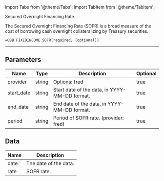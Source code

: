 <!-- markdownlint-disable MD012 MD031 MD033 -->

import Tabs from '@theme/Tabs';
import TabItem from '@theme/TabItem';

Secured Overnight Financing Rate.

The Secured Overnight Financing Rate (SOFR) is a broad measure of the cost of
borrowing cash overnight collateralizing by Treasury securities.

```excel wordwrap
=OBB.FIXEDINCOME.SOFR(required, [optional])
```

---

## Parameters

| Name | Type | Description | Optional |
| ---- | ---- | ----------- | -------- |
| provider | string | Options: fred | true |
| start_date | string | Start date of the data, in YYYY-MM-DD format. | true |
| end_date | string | End date of the data, in YYYY-MM-DD format. | true |
| period | string | Period of SOFR rate. (provider: fred) | true |

## Data

| Name | Description |
| ---- | ----------- |
| date | The date of the data.  |
| rate | SOFR rate.  |

